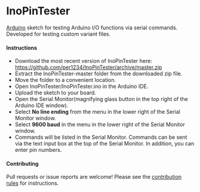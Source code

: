 InoPinTester
==========

[Arduino](http://arduino.cc) sketch for testing Arduino I/O functions via serial commands. Developed for testing custom variant files.


#### Instructions
- Download the most recent version of InoPinTester here: https://github.com/per1234/InoPinTester/archive/master.zip
- Extract the InoPinTester-master folder from the downloaded zip file.
- Move the folder to a convenient location.
- Open InoPinTester/InoPinTester.ino in the Arduino IDE.
- Upload the sketch to your board.
- Open the Serial Monitor(magnifying glass button in the top right of the Arduino IDE window).
- Select **No line ending** from the menu in the lower right of the Serial Monitor window.
- Select **9600 baud** in the menu in the lower right of the Serial Monitor window.
- Commands will be listed in the Serial Monitor. Commands can be sent via the text input box at the top of the Serial Monitor. In addition, you can enter pin numbers.


#### Contributing
Pull requests or issue reports are welcome! Please see the [contribution rules](https://github.com/per1234/InoPinTester/blob/master/CONTRIBUTING.md) for instructions.
